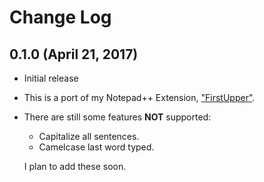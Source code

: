 # Change Log

## 0.1.0 (April 21, 2017)
- Initial release
- This is a port of my Notepad++ Extension, ["FirstUpper"](https://github.com/zkirkland/FirstUpper).
- There are still some features **NOT** supported:
  - Capitalize all sentences.
  - Camelcase last word typed.

  I plan to add these soon.